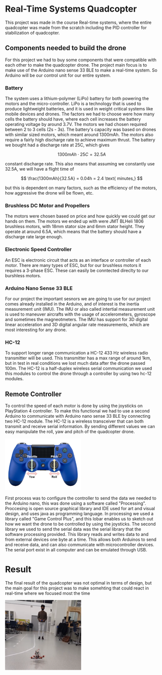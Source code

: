 # Real-Time Systems Quadcopter
This project was made in the course Real-time systems, where the entire quadcopter was made from the scratch including the PID controller for stabilization of quadcopter.


## Components needed to build the drone
For this project we had to buy some components that were compatible with each other to make the quadcopter drone. The project main focus is to make use of the Arduino nano sense 33 BLE to make a real-time system. So Arduino will be our control unit for our entire system.

### Battery
The system uses a lithium-polymer (LiPo) battery for both powering the motors and the micro-controller. LiPo is a technology that is used to produce lightweight batteries, and it is used in weight critical systems like mobile devices and drones. The factors we had to choose were how many cells the battery should have, where each cell increases the battery operating voltage by around 3.7V. The motors we had chosen required between 2 to 3 cells (2s - 3s). The battery's capacity was based on drones with similar sized motors, which meant around 1300mAh. The motors also require a fairly high discharge rate to achieve maximum thrust. The battery we bought had a discharge rate at 25C, which gives 

$$1300mAh \cdot 25C = 32.5A$$

constant discharge rate. This also means that assuming we constantly use 32.5A, we will have a flight time of

$$ \frac{1300mAh}{32.5A} = 0.04h = 2.4 \text{ minutes,} $$

but this is dependent on many factors, such as the efficiency of the motors, how aggressive the drone will be flown, etc.

### Brushless DC Motor and Propellers
The motors were chosen based on price and how quickly we could get our hands on them. The motors we ended up with were JMT BLHeli 1806 brushless motors, with 18mm stator size and 6mm stator height. They operate at around 6.5A, which means that the battery should have a discharge rate large enough.

### Electronic Speed Controller 

An ESC is electronic circuit that acts as an interface or controller of each motor. There are many types of ESC, but for our brushless motors it requires a 3-phase ESC. These can easily be conntected direclty to our burshless motors. 

### Arduino Nano Sense 33 BLE 

For our project the important sesnors we are going to use for our project comes already installed in the Arduino, and of interest is the inertia measurement unit (IMU). The IMU or also called intertial measurement unit is used to maneuver aircrafts with the usage of accelerometers, gyroscope and sometimes the magneotmeters. The IMU has support for 3D digital linear acceleration and 3D digital angular rate measurements, which are most interesting for any drone.

### HC-12 
To support longer range communication a HC-12 433 Hz wireless radio transmitter will be used. This transmitter has a max range of around 1km, but in test in real conditions we lost much data after the drone passed 100m. The HC-12 is a half-duplex wireless serial communication we used this modules to control the drone through a controller by using two hc-12 modules.

## Remote Controller
To control the speed of each motor is done by using the joysticks on PlayStation 4 controller. To make this functional we had to use a second Arduino to communicate with Arduino nano sense 33 BLE by connecting two HC-12 module. The HC-12 is a wireless transceiver that can both transmit and receive serial information. By sending different values we can easy manipulate the roll, yaw and pitch of the quadcopter drone.


<img src="./img/ps4_controller.png" width="250">



First process was to configure the controller to send the data we needed to the Arduino nano, this was done using a software called "Processing". Proccesing is open source graphical library and IDE used for art and visual design, and uses java as programming language. In processing we used a library called "Game Control Plus", and this lobar enables us to sketch out how we want the drone to be controlled by using the joysticks. The second library we used to send the serial data was the serial library that the software processing provided. This library reads and writes data to and from external devices one byte at a time. This allows both Arduinos to send and receive data, and can also communicate with microcontroller devices. The serial port exist in all computer and can be emulated through USB.

# Result
The final result of the quadcopter was not optimal in terms of design, but the main goal for this project was to make somehting that could react in real-time where we focused most  the time

<img src="./img/test.png" width="250">




